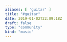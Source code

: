 ```yaml
---
aliases: [ 'guitar' ]
title: "#guitar"
date: 2019-01-02T22:09:18Z
draft: false
type: "community"
kind: "music"
---
```

